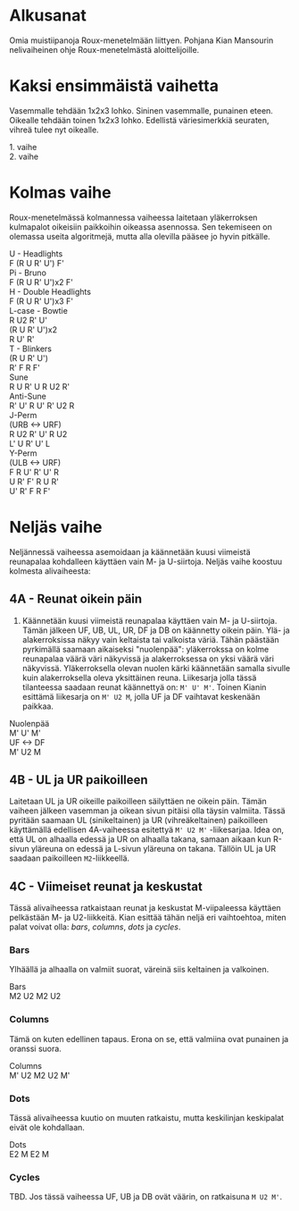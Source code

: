 # Alkusanat
Omia muistiipanoja Roux-menetelmään liittyen. Pohjana Kian Mansourin nelivaiheinen ohje Roux-menetelmästä aloittelijoille.

# Kaksi ensimmäistä vaihetta
Vasemmalle tehdään 1x2x3 lohko. Sininen vasemmalle, punainen eteen. Oikealle tehdään toinen 1x2x3 lohko. Edellistä väriesimerkkiä seuraten, vihreä tulee nyt oikealle.<br>
<div class="algorithm-container">
    <div class="algorithm">1. vaihe</div>
    <div class="roofpig algorithm-visual" data-config="solved=*|tweaks=L:bL B:Bl L:L L:fL F:Fl L:dbL D:Dbl B:dBl L:dL D:Dl D:Dfl F:dFl L:dfL|setupmoves=y'"></div>
</div>
<div class="algorithm-container">
    <div class="algorithm">2. vaihe</div>
    <div class="roofpig algorithm-visual" data-config="solved=*|tweaks=L:bL B:Bl L:L L:fL F:Fl L:dbL D:Dbl B:dBl L:dL D:Dl D:Dfl F:dFl L:dfL R:bR B:Br R:fR F:Fr R:R R:dR D:Dr R:dfR D:Dfr F:dFr D:Dbr B:dBr R:dbR"></div>
</div>
<div class="spacer"></div>

# Kolmas vaihe
Roux-menetelmässä kolmannessa vaiheessa laitetaan yläkerroksen kulmapalot oikeisiin paikkoihin oikeassa asennossa. Sen tekemiseen on olemassa useita algoritmejä, mutta alla olevilla pääsee jo hyvin pitkälle.
<div class="algorithm-container">
    <div class="algorithm">U - Headlights</div>
    <div class="roofpig algorithm-visual" data-config="solved=U-|colored=Ufr Ufl Ubl Ubr|alg=F R U R' U' F'"></div>
    <div class="algorithm">F (R U R' U') F'</div>
</div>
<div class="algorithm-container">
    <div class="algorithm">Pi - Bruno</div>
    <div class="roofpig algorithm-visual" data-config="solved=U-|colored=Ufr Ufl Ubl Ubr|alg=F R U R' U' F'"></div>
    <div class="algorithm">F (R U R' U')x2 F'</div>
</div>
<div class="algorithm-container">
    <div class="algorithm">H - Double Headlights</div>
    <div class="roofpig algorithm-visual" data-config="solved=U-|colored=Ufr Ufl Ubl Ubr|alg=F R U R' U' R U R' U' R U R' U' F'"></div>
    <div class="algorithm">F (R U R' U')x3 F'</div>
</div>

<div class="algorithm-container">
    <div class="algorithm">L-case - Bowtie</div>
    <div class="roofpig algorithm-visual" data-config="solved=U-|colored=Ufr Ufl Ubl Ubr|alg=R U2 R' U' R U R' U' R U R' U' R U' R'"></div>
    <div class="algorithm">R U2 R' U'<br>(R U R' U')x2<br>R U' R'</div>
</div>

<div class="algorithm-container">
    <div class="algorithm">T - Blinkers</div>
    <div class="roofpig algorithm-visual" data-config="solved=U-|colored=Ufr Ufl Ubl Ubr|alg=R U R' U' R' F R F'"></div>
    <div class="algorithm">(R U R' U')<br>R' F R F'</div>
</div>

<div class="algorithm-container">
    <div class="algorithm">Sune</div>
    <div class="roofpig algorithm-visual" data-config="solved=U-|colored=Ufr Ufl Ubl Ubr|alg=R U R' U R U2 R'"></div>
    <div class="algorithm">R U R' U R U2 R'</div>
</div>

<div class="algorithm-container">
    <div class="algorithm">Anti-Sune</div>
    <div class="roofpig algorithm-visual" data-config="solved=U-|colored=Ufr Ufl Ubl Ubr|alg=R' U' R U' R' U2 R"></div>
    <div class="algorithm">R' U' R U' R' U2 R</div>
</div>

<div class="algorithm-container">
    <div class="algorithm">J-Perm<br>(URB <-> URF)</div>
    <div class="roofpig algorithm-visual" data-config="solved=U-|colored=URF ULF URB ULB|alg=R U2 R' U' R U2 L' U R' U' L"></div>
    <div class="algorithm">R U2 R' U' R U2<br>L' U R' U' L</div>
</div>

<div class="algorithm-container">
    <div class="algorithm">Y-Perm<br>(ULB <-> URF)</div>
    <div class="roofpig algorithm-visual" data-config="solved=U-|colored=URF ULF URB ULB|alg=F R U' R' U' R U R' F' R U R' U' R' F R F'"></div>
    <div class="algorithm">F R U' R' U' R<br>U R' F' R U R'<br>U' R' F R F'</div>
</div>

<div class="spacer"></div>

# Neljäs vaihe
Neljännessä vaiheessa asemoidaan ja käännetään kuusi viimeistä reunapalaa kohdalleen käyttäen vain M- ja U-siirtoja. Neljäs vaihe koostuu kolmesta alivaiheesta:

## 4A - Reunat oikein päin
1. Käännetään kuusi viimeistä reunapalaa käyttäen vain M- ja U-siirtoja. Tämän jälkeen UF, UB, UL, UR, DF ja DB on käännetty oikein päin. Ylä- ja alakerroksissa näkyy vain keltaista tai valkoista väriä. Tähän päästään pyrkimällä saamaan aikaiseksi "nuolenpää": yläkerrokssa on kolme reunapalaa väärä väri näkyvissä ja alakerroksessa on yksi väärä väri näkyvissä. Yläkerroksella olevan nuolen kärki käännetään samalla sivulle kuin alakerroksella oleva yksittäinen reuna. Liikesarja jolla tässä tilanteessa saadaan reunat käännettyä on: `M' U' M'`. Toinen Kianin esittämä liikesarja on `M' U2 M`, jolla UF ja DF vaihtavat keskenään paikkaa.
<div class="algorithm-container">
    <div class="algorithm">Nuolenpää</div>
    <div class="roofpig algorithm-visual" data-config="solved=*|tweaks=U:uB B:Ub R:Dr D:dR B:Db D:dB L:DL D:dL|setupmoves=M' U' M'|alg=M' U' M'"></div>
    <div class="algorithm">M' U' M'</div>
</div>
<div class="algorithm-container">
    <div class="algorithm">UF <-> DF</div>
    <div class="roofpig algorithm-visual" data-config="solved=*|tweaks=U:Uf F:uF D:Df F:dF|setupmoves=M' U2 M|alg=M' U2 M"></div>
    <div class="algorithm">M' U2 M</div>
</div>

## 4B - UL ja UR paikoilleen
Laitetaan UL ja UR oikeille paikoilleen säilyttäen ne oikein päin. Tämän vaiheen jälkeen vasemman ja oikean sivun pitäisi olla täysin valmiita. Tässä pyritään saamaan UL (sinikeltainen) ja UR (vihreäkeltainen) paikoilleen käyttämällä edellisen 4A-vaiheessa esitettyä `M' U2 M'` -liikesarjaa. Idea on, että UL on alhaalla edessä ja UR on alhaalla takana, samaan aikaan kun R-sivun yläreuna on edessä ja L-sivun yläreuna on takana. Tällöin UL ja UR saadaan paikoilleen `M2`-liikkeellä.

## 4C - Viimeiset reunat ja keskustat
Tässä alivaiheessa ratkaistaan reunat ja keskustat M-viipaleessa käyttäen pelkästään M- ja U2-liikkeitä. Kian esittää tähän neljä eri vaihtoehtoa, miten palat voivat olla: _bars_, _columns_, _dots_ ja _cycles_.

### Bars
Ylhäällä ja alhaalla on valmiit suorat, väreinä siis keltainen ja valkoinen.
<div class="algorithm-container">
    <div class="algorithm">Bars</div>
    <div class="roofpig algorithm-visual" data-config="solved=L R|tweaks=L:L R:R|alg=M2 U2 M2 U2"></div>
    <div class="algorithm">M2 U2 M2 U2</div>
</div>

### Columns
Tämä on kuten edellinen tapaus. Erona on se, että valmiina ovat punainen ja oranssi suora.
<div class="algorithm-container">
    <div class="algorithm">Columns</div>
    <div class="roofpig algorithm-visual" data-config="solved=L R|tweaks=L:L R:R|alg=M' U2 M2 U2 M'"></div>
    <div class="algorithm">M' U2 M2 U2 M'</div>
</div>

### Dots
Tässä alivaiheessa kuutio on muuten ratkaistu, mutta keskilinjan keskipalat eivät ole kohdallaan.
<div class="algorithm-container">
    <div class="algorithm">Dots</div>
    <div class="roofpig algorithm-visual" data-config="solved=L R|tweaks=L:L R:R|alg=E2 M E2 M"></div>
    <div class="algorithm">E2 M E2 M</div>
</div>

### Cycles
TBD. Jos tässä vaiheessa UF, UB ja DB ovät väärin, on ratkaisuna `M U2 M'`.